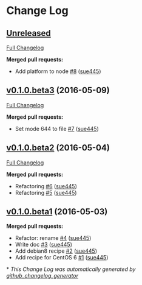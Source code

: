 # Change Log

## [Unreleased](https://github.com/sue445/itamae-plugin-recipe-consul/tree/HEAD)

[Full Changelog](https://github.com/sue445/itamae-plugin-recipe-consul/compare/v0.1.0.beta3...HEAD)

**Merged pull requests:**

- Add platform to node [\#8](https://github.com/sue445/itamae-plugin-recipe-consul/pull/8) ([sue445](https://github.com/sue445))

## [v0.1.0.beta3](https://github.com/sue445/itamae-plugin-recipe-consul/tree/v0.1.0.beta3) (2016-05-09)
[Full Changelog](https://github.com/sue445/itamae-plugin-recipe-consul/compare/v0.1.0.beta2...v0.1.0.beta3)

**Merged pull requests:**

- Set mode 644 to file [\#7](https://github.com/sue445/itamae-plugin-recipe-consul/pull/7) ([sue445](https://github.com/sue445))

## [v0.1.0.beta2](https://github.com/sue445/itamae-plugin-recipe-consul/tree/v0.1.0.beta2) (2016-05-04)
[Full Changelog](https://github.com/sue445/itamae-plugin-recipe-consul/compare/v0.1.0.beta1...v0.1.0.beta2)

**Merged pull requests:**

- Refactoring [\#6](https://github.com/sue445/itamae-plugin-recipe-consul/pull/6) ([sue445](https://github.com/sue445))
- Refactoring [\#5](https://github.com/sue445/itamae-plugin-recipe-consul/pull/5) ([sue445](https://github.com/sue445))

## [v0.1.0.beta1](https://github.com/sue445/itamae-plugin-recipe-consul/tree/v0.1.0.beta1) (2016-05-03)
**Merged pull requests:**

- Refactor: rename [\#4](https://github.com/sue445/itamae-plugin-recipe-consul/pull/4) ([sue445](https://github.com/sue445))
- Write doc [\#3](https://github.com/sue445/itamae-plugin-recipe-consul/pull/3) ([sue445](https://github.com/sue445))
- Add debian8 recipe [\#2](https://github.com/sue445/itamae-plugin-recipe-consul/pull/2) ([sue445](https://github.com/sue445))
- Add recipe for CentOS 6 [\#1](https://github.com/sue445/itamae-plugin-recipe-consul/pull/1) ([sue445](https://github.com/sue445))



\* *This Change Log was automatically generated by [github_changelog_generator](https://github.com/skywinder/Github-Changelog-Generator)*